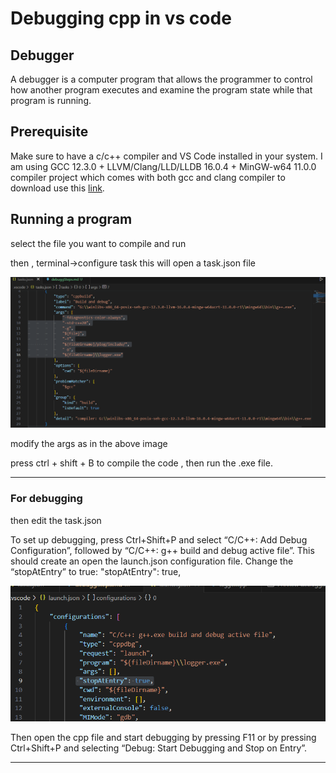 # __Debugging cpp in vs code__

## __Debugger__

A debugger is a computer program that allows the programmer to control how another program executes and examine the program state while that program is running.

## __Prerequisite__

Make sure to have a c/c++ compiler and VS Code installed in your system.
I am using GCC 12.3.0 + LLVM/Clang/LLD/LLDB 16.0.4 + MinGW-w64 11.0.0 compiler project which comes with both gcc and clang 
compiler to download use this [link](https://winlibs.com/).

## __Running a program__

select the file you want to compile and run

then , terminal->configure task
this will open a task.json file

    
![taskjson](images\taskJson.png)
   

modify the args as in the above image

press ctrl + shift + B to compile the code , then run the .exe file.

---
### __For debugging__


then edit the task.json 

To set up debugging, press Ctrl+Shift+P and select “C/C++: Add Debug Configuration”, followed by “C/C++: g++ build and debug active file”. This should create an open the launch.json configuration file. Change the “stopAtEntry” to true:
"stopAtEntry": true,


![launchjson](images\launchjson.png)


Then open the cpp file and start debugging by pressing F11 or by pressing Ctrl+Shift+P and selecting “Debug: Start Debugging and Stop on Entry”.

---